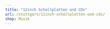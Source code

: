 ```yaml
---
title: "12inch Schallplatten und CDs"
url: /stuttgart/12inch-schallplatten-und-cds/
shop: Musik
---
```

